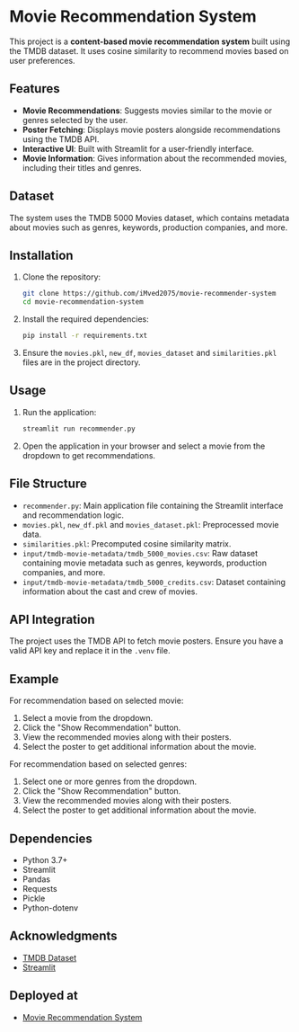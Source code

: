 # Movie Recommendation System

This project is a **content-based movie recommendation system** built using the TMDB dataset. It uses cosine similarity to recommend movies based on user preferences.

## Features

- **Movie Recommendations**: Suggests movies similar to the movie or genres selected by the user.
- **Poster Fetching**: Displays movie posters alongside recommendations using the TMDB API.
- **Interactive UI**: Built with Streamlit for a user-friendly interface.
- **Movie Information**: Gives information about the recommended movies, including their titles and genres.

## Dataset

The system uses the TMDB 5000 Movies dataset, which contains metadata about movies such as genres, keywords, production companies, and more.

## Installation

1. Clone the repository:
   ```bash
   git clone https://github.com/iMved2075/movie-recommender-system
   cd movie-recommendation-system
   ```

2. Install the required dependencies:
   ```bash
   pip install -r requirements.txt
   ```

3. Ensure the `movies.pkl`, `new_df`, `movies_dataset` and `similarities.pkl` files are in the project directory.

## Usage

1. Run the application:
   ```bash
   streamlit run recommender.py
   ```

2. Open the application in your browser and select a movie from the dropdown to get recommendations.

## File Structure

- `recommender.py`: Main application file containing the Streamlit interface and recommendation logic.
- `movies.pkl`, `new_df.pkl` and `movies_dataset.pkl`: Preprocessed movie data.
- `similarities.pkl`: Precomputed cosine similarity matrix.
- `input/tmdb-movie-metadata/tmdb_5000_movies.csv`: Raw dataset containing movie metadata such as genres, keywords, production companies, and more.
- `input/tmdb-movie-metadata/tmdb_5000_credits.csv`: Dataset containing information about the cast and crew of movies.

## API Integration

The project uses the TMDB API to fetch movie posters. Ensure you have a valid API key and replace it in the `.venv` file.

## Example
For recommendation based on selected movie:
1. Select a movie from the dropdown.
2. Click the "Show Recommendation" button.
3. View the recommended movies along with their posters.
4. Select the poster to get additional information about the movie.

For recommendation based on selected genres:
1. Select one or more genres from the dropdown.
2. Click the "Show Recommendation" button.
3. View the recommended movies along with their posters.
4. Select the poster to get additional information about the movie.

## Dependencies

- Python 3.7+
- Streamlit
- Pandas
- Requests
- Pickle
- Python-dotenv

## Acknowledgments

- [TMDB Dataset](https://www.kaggle.com/tmdb/tmdb-movie-metadata)
- [Streamlit](https://streamlit.io/)

## Deployed at 
- [Movie Recommendation System](https://movie-recommender-system-8hxriyuezfmufz3wys6pyq.streamlit.app/)
